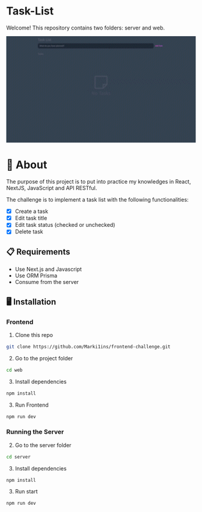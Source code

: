 # Task-List

Welcome! This repository contains two folders: server and web.

<img width="900" src="github/task-list.gif">

# 🧠 About

The purpose of this project is to put into practice my knowledges in React, NextJS, JavaScript and API RESTful.

The challenge is to implement a task list with the following functionalities:

- [x] Create a task
- [x] Edit task title
- [x] Edit task status (checked or unchecked)
- [x] Delete task

## 📋 Requirements

- Use Next.js and Javascript
- Use ORM Prisma
- Consume from the server

## 🖥️ Installation

### Frontend

1. Clone this repo
```bash
git clone https://github.com/Marki1ins/frontend-challenge.git
```

2. Go to the project folder
```bash
cd web
```

3. Install dependencies
```bash
npm install
```

3. Run Frontend
```bash
npm run dev
```

### Running the Server


2. Go to the server folder

```bash
cd server
```

3. Install dependencies
```bash
npm install
```

3. Run start
```bash
npm run dev
```


